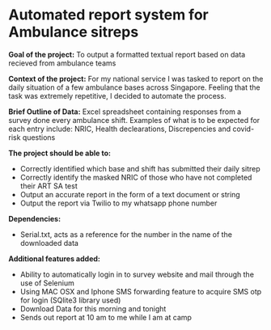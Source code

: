 # Automated report system for Ambulance sitreps
**Goal of the project:** To output a formatted textual report based on data recieved from ambulance teams

**Context of the project:** For my national service I was tasked to report on the daily situation of a few ambulance bases across Singapore. Feeling that the task was extremely repetitive, I decided to automate the process.

**Brief Outline of Data:** Excel spreadsheet containing responses from a survey done every ambulance shift. Examples of what is to be expected for each entry include: NRIC, Health declearations, Discrepencies and covid-risk questions

**The project should be able to:**
  * Correctly identified which base and shift has submitted their daily sitrep
  * Correctly identify the masked NRIC of those who have not completed their ART SA test
  * Output an accurate report in the form of a text document or string
  * Output the report via Twilio to my whatsapp phone number

**Dependencies:**
  * Serial.txt, acts as a reference for the number in the name of the downloaded data

**Additional features added:**
  * Ability to automatically login in to survey website and mail through the use of Selenium
  * Using MAC OSX and Iphone SMS forwarding feature to acquire SMS otp for login (SQlite3 library used)
  * Download Data for this morning and tonight
  * Sends out report at 10 am to me while I am at camp
